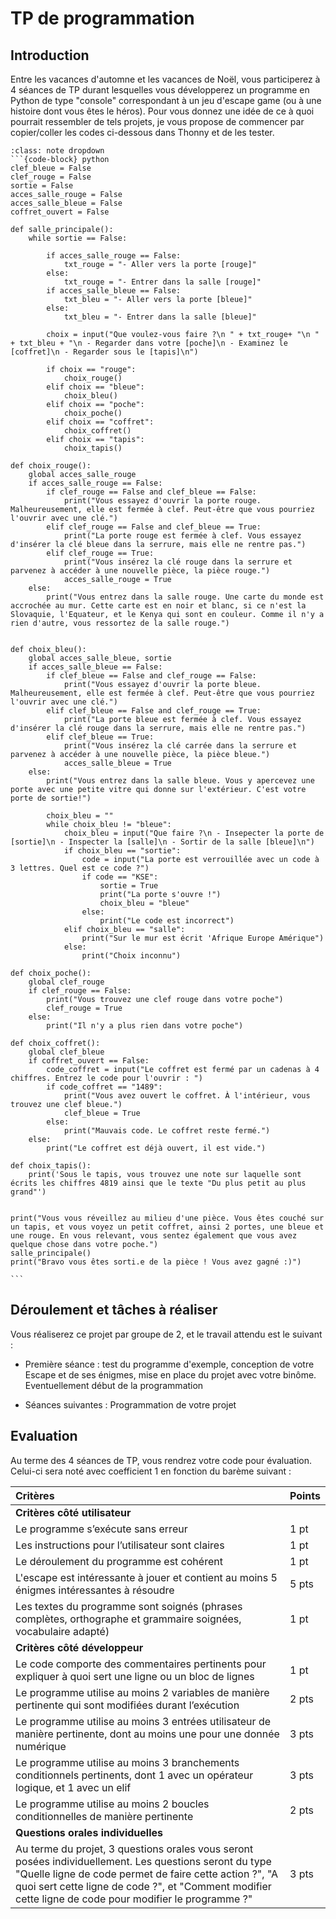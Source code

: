 <!-- Copyright 2024 Maxime Jan <maxime.jan@edufr.ch> -->
<!-- SPDX-License-Identifier: CC-BY-NC-SA-4.0 -->

# TP de programmation

## Introduction
Entre les vacances d'automne et les vacances de Noël, vous participerez à 4 séances de TP durant lesquelles vous développerez un programme en Python de type "console" correspondant à un jeu d'escape game (ou à une histoire dont vous êtes le héros). Pour vous donnez une idée de ce à quoi pourrait ressembler de tels projets, je vous propose de commencer par copier/coller les codes ci-dessous dans Thonny et de les tester.

````{admonition} Projet style "Escape Game"
:class: note dropdown
```{code-block} python
clef_bleue = False
clef_rouge = False
sortie = False
acces_salle_rouge = False
acces_salle_bleue = False
coffret_ouvert = False

def salle_principale():
    while sortie == False:

        if acces_salle_rouge == False:
            txt_rouge = "- Aller vers la porte [rouge]"
        else:
            txt_rouge = "- Entrer dans la salle [rouge]"
        if acces_salle_bleue == False:
            txt_bleu = "- Aller vers la porte [bleue]"
        else:
            txt_bleu = "- Entrer dans la salle [bleue]"

        choix = input("Que voulez-vous faire ?\n " + txt_rouge+ "\n " + txt_bleu + "\n - Regarder dans votre [poche]\n - Examinez le [coffret]\n - Regarder sous le [tapis]\n")

        if choix == "rouge":
            choix_rouge()
        elif choix == "bleue":
            choix_bleu()
        elif choix == "poche":
            choix_poche()
        elif choix == "coffret":
            choix_coffret()
        elif choix == "tapis":
            choix_tapis()
            
def choix_rouge():
    global acces_salle_rouge
    if acces_salle_rouge == False:
        if clef_rouge == False and clef_bleue == False:
            print("Vous essayez d'ouvrir la porte rouge. Malheureusement, elle est fermée à clef. Peut-être que vous pourriez l'ouvrir avec une clé.")
        elif clef_rouge == False and clef_bleue == True:
            print("La porte rouge est fermée à clef. Vous essayez d'insérer la clé bleue dans la serrure, mais elle ne rentre pas.")
        elif clef_rouge == True:
            print("Vous insérez la clé rouge dans la serrure et parvenez à accéder à une nouvelle pièce, la pièce rouge.")
            acces_salle_rouge = True
    else:
        print("Vous entrez dans la salle rouge. Une carte du monde est accrochée au mur. Cette carte est en noir et blanc, si ce n'est la Slovaquie, l'Equateur, et le Kenya qui sont en couleur. Comme il n'y a rien d'autre, vous ressortez de la salle rouge.")

    
def choix_bleu():
    global acces_salle_bleue, sortie
    if acces_salle_bleue == False:
        if clef_bleue == False and clef_rouge == False:
            print("Vous essayez d'ouvrir la porte bleue. Malheureusement, elle est fermée à clef. Peut-être que vous pourriez l'ouvrir avec une clé.")
        elif clef_bleue == False and clef_rouge == True:
            print("La porte bleue est fermée à clef. Vous essayez d'insérer la clé rouge dans la serrure, mais elle ne rentre pas.")
        elif clef_bleue == True:
            print("Vous insérez la clé carrée dans la serrure et parvenez à accéder à une nouvelle pièce, la pièce bleue.")
            acces_salle_bleue = True
    else:
        print("Vous entrez dans la salle bleue. Vous y apercevez une porte avec une petite vitre qui donne sur l'extérieur. C'est votre porte de sortie!")

        choix_bleu = ""
        while choix_bleu != "bleue":
            choix_bleu = input("Que faire ?\n - Insepecter la porte de [sortie]\n - Inspecter la [salle]\n - Sortir de la salle [bleue]\n")
            if choix_bleu == "sortie":
                code = input("La porte est verrouillée avec un code à 3 lettres. Quel est ce code ?")
                if code == "KSE":
                    sortie = True
                    print("La porte s'ouvre !")
                    choix_bleu = "bleue"
                else:
                    print("Le code est incorrect")
            elif choix_bleu == "salle":
                print("Sur le mur est écrit 'Afrique Europe Amérique")
            else:
                print("Choix inconnu")

def choix_poche():
    global clef_rouge
    if clef_rouge == False:
        print("Vous trouvez une clef rouge dans votre poche")
        clef_rouge = True
    else:
        print("Il n'y a plus rien dans votre poche")
        
def choix_coffret():
    global clef_bleue
    if coffret_ouvert == False:
        code_coffret = input("Le coffret est fermé par un cadenas à 4 chiffres. Entrez le code pour l'ouvrir : ")
        if code_coffret == "1489":
            print("Vous avez ouvert le coffret. À l'intérieur, vous trouvez une clef bleue.")
            clef_bleue = True
        else:
            print("Mauvais code. Le coffret reste fermé.")
    else:
        print("Le coffret est déjà ouvert, il est vide.")
        
def choix_tapis():
    print('Sous le tapis, vous trouvez une note sur laquelle sont écrits les chiffres 4819 ainsi que le texte "Du plus petit au plus grand"')


print("Vous vous réveillez au milieu d'une pièce. Vous êtes couché sur un tapis, et vous voyez un petit coffret, ainsi 2 portes, une bleue et une rouge. En vous relevant, vous sentez également que vous avez quelque chose dans votre poche.")
salle_principale()
print("Bravo vous êtes sorti.e de la pièce ! Vous avez gagné :)")

```
````

## Déroulement et tâches à réaliser
Vous réaliserez ce projet par groupe de 2, et le travail attendu est le suivant :

-  Première séance : test du programme d'exemple, conception de votre Escape et de ses énigmes, mise en place du projet avec votre binôme. Eventuellement début de la programmation

- Séances suivantes :  Programmation de votre projet

## Evaluation
Au terme des 4 séances de TP, vous rendrez votre code pour évaluation. Celui-ci sera noté avec coefficient 1 en fonction du barème suivant :


| Critères                                                                                                       | Points |
| :------------------------------------------------------------------------------------------------------------- | :----- |
| **Critères côté utilisateur**                                                                                  |        |
| Le programme s’exécute sans erreur                                                                             | 1 pt   |
| Les instructions pour l’utilisateur sont claires                                                               | 1 pt   |
| Le déroulement du programme est cohérent                                                                       | 1 pt   |
| L'escape est intéressante à jouer et contient au moins 5 énigmes intéressantes à résoudre                 | 5 pts  |
| Les textes du programme sont soignés (phrases complètes, orthographe et grammaire soignées, vocabulaire adapté)| 1 pt  |
| **Critères côté développeur**                                                                                  |        |
| Le code comporte des commentaires pertinents pour expliquer à quoi sert une ligne ou un bloc de lignes         | 1 pt  |
| Le programme utilise au moins 2 variables de manière pertinente qui sont modifiées durant l’exécution         | 2 pts  |
| Le programme utilise au moins 3 entrées utilisateur de manière pertinente, dont au moins une pour une donnée numérique | 3 pts  |
| Le programme utilise au moins 3 branchements conditionnels pertinents, dont 1 avec un opérateur logique, et 1 avec un elif | 3 pts  |
| Le programme utilise au moins 2 boucles conditionnelles de manière pertinente                                 | 2 pts  |
| **Questions orales individuelles**                                                                                                 |        |
| Au terme du projet, 3 questions orales vous seront posées individuellement. Les questions seront du type "Quelle ligne de code permet de faire cette action ?", "A quoi sert cette ligne de code ?", et "Comment modifier cette ligne de code pour modifier le programme ?" | 3 pts |
